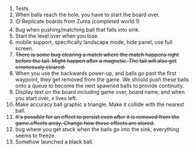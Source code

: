 1. Tests
2. When balls reach the hole, you have to start the board over.
3.  🟡 Replicate boards from Zuma (completed world 1)
4.  Bug when pushing/matching ball that falls into sink.
5.  Start the level over when you lose.
6.  mobile support, specifically landscape mode, hide panel,
    use full screen.
7.  ~~There is some bug clearing a match where the match happens right before the tail. Might happen after a magnetic. The tail will also get erroneously cleared.~~
8.  When you use the backwards power-up, and balls go past the first waypoint, they get removed from the game. We should push these balls onto a queue to become the next spawned balls to provide continuity.
9.  Display text on the board including game over, board name, and when you start over, x lives left.
10. Make accuracy ball graphic a triangle. Make it collide with the nearest ball.
11. ~~It's possible for an effect to persist even after it is removed from the game.effects array. Change how these effects are stored.~~
12. bug where you get stuck when the balls go into the sink, everything seems to freeze.
13. Somehow launched a black ball.